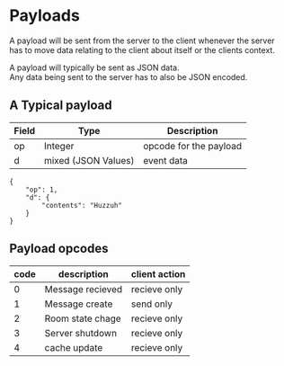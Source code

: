 # Payloads
A payload will be sent from the server to the client whenever the server<br>
has to move data relating to the client about itself or the clients context.<br>

A payload will typically be sent as JSON data.<br>
Any data being sent to the server has to also be JSON encoded.<br>
## A Typical payload
Field | Type | Description
------|------|------------
op | Integer | opcode for the payload
d  | mixed (JSON Values) | event data

```
{
	"op": 1,
	"d": {
		"contents": "Huzzuh"
	}
}
```

## Payload opcodes
code | description      | client action
-----|------------------|--------------
0    | Message recieved | recieve only
1    | Message create   | send only
2    | Room state chage | recieve only
3    | Server shutdown  | recieve only
4    | cache update     | recieve only
